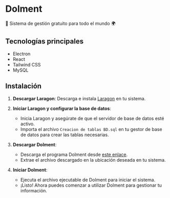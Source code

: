# Dolment

🚀 Sistema de gestión gratuito para todo el mundo 🌍

## Tecnologías principales

- Electron
- React
- Tailwind CSS
- MySQL

## Instalación

1. **Descargar Laragon**: Descarga e instala [Laragon](https://laragon.org/download/) en tu sistema.

2. **Iniciar Laragon y configurar la base de datos**:
   - Inicia Laragon y asegúrate de que el servidor de base de datos esté activo.
   - Importa el archivo `Creacion de tablas BD.sql` en tu gestor de base de datos para crear las tablas necesarias.

3. **Descargar Dolment**:
   - Descarga el programa Dolment desde [este enlace](https://drive.google.com/drive/folders/1CLC2lVUn2hv8CxFIt0IFGPFkWnQ6Oolo?usp=sharing).
   - Extrae el archivo descargado en la ubicación deseada en tu sistema.

4. **Iniciar Dolment**:
   - Ejecuta el archivo ejecutable de Dolment para iniciar el sistema.
   - ¡Listo! Ahora puedes comenzar a utilizar Dolment para gestionar tu información.
